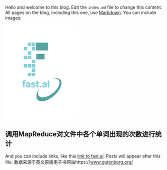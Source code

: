 Hello and welcome to this blog. Edit the `index.md` file to change this content. All pages on the blog, including this one, use [Markdown](https://guides.github.com/features/mastering-markdown/). You can include images:

![Image of fast.ai logo](images/logo.png)

## 调用MapReduce对文件中各个单词出现的次数进行统计

And you can include links, like this [link to fast.ai](https://www.fast.ai). Posts will appear after this file. 
数据来源于英文原版电子书网站https://www.gutenberg.org/
